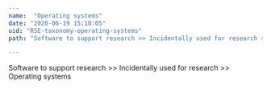 ```yaml
---
name:  "Operating systems"
date: "2020-06-19 15:10:05"
uid: "RSE-taxonomy-operating-systems"
path: "Software to support research >> Incidentally used for research >> Operating systems"

---
```


Software to support research >> Incidentally used for research >> Operating systems